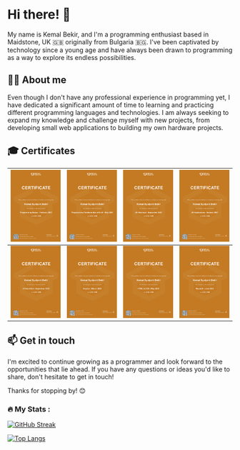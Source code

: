 # Hi there! 👋
My name is Kemal Bekir, and I'm a programming enthusiast based in Maidstone, UK 🇬🇧 originally from Bulgaria 🇧🇬. I've been captivated by technology since a young age and have always been drawn to programming as a way to explore its endless possibilities.

## 👨‍💻 About me

Even though I don't have any professional experience in programming yet, I have dedicated a significant amount of time to learning and practicing different programming languages and technologies. I am always seeking to expand my knowledge and challenge myself with new projects, from developing small web applications to building my own hardware projects.

## 🎓 Certificates

| [![JS Basic Certificate](https://github.com/KemalBekir/KemalBekir/blob/main/Certificates/JSBasics.jpg?raw=true)](https://softuni.bg/certificates/certificates/converttoimage/101726?code=a2ca56ed) | [![JS Fundamentals Certificate](https://github.com/KemalBekir/KemalBekir/blob/main/Certificates/JSFundamentals.jpg?raw=true)](https://softuni.bg/certificates/certificates/converttoimage/111120?code=1c090b3e) | [![JS Advanced Certificate](https://github.com/KemalBekir/KemalBekir/blob/main/Certificates/JSAdvanced.jpg?raw=true)](https://softuni.bg/certificates/certificates/converttoimage/121123?code=4b6055dc) | [![JS Applications Certificate](https://github.com/KemalBekir/KemalBekir/blob/main/Certificates/JSApplications.jpg?raw=true)](https://softuni.bg/certificates/certificates/converttoimage/120845?code=9373acd8) |
| --- | --- | --- | --- |
| [![JS Back-End Certificate](https://github.com/KemalBekir/KemalBekir/blob/main/Certificates/JSBackEnd.jpg?raw=true)](https://softuni.bg/certificates/certificates/converttoimage/153369?code=95a19b2c) | [![Angular Certificate](https://github.com/KemalBekir/KemalBekir/blob/main/Certificates/Angular.jpg?raw=true)](https://softuni.bg/certificates/certificates/converttoimage/133054?code=49dad417) | [![HTML and CSS Certificate](https://github.com/KemalBekir/KemalBekir/blob/main/Certificates/HTMLCSS.jpg?raw=true)](https://softuni.bg/certificates/certificates/converttoimage/142231?code=18a2c3bb) | [![React Certificate](https://github.com/KemalBekir/KemalBekir/blob/main/Certificates/ReactJS.jpg?raw=true)](https://github.com/KemalBekir/KemalBekir/blob/main/Certificates/ReactJS.jpg?raw=true) |



## 📫 Get in touch

I'm excited to continue growing as a programmer and look forward to the opportunities that lie ahead. If you have any questions or ideas you'd like to share, don't hesitate to get in touch!

Thanks for stopping by! 😊




<!--
**KemalBekir/KemalBekir** is a ✨ _special_ ✨ repository because its `README.md` (this file) appears on your GitHub profile.

Here are some ideas to get you started:

- 🔭 I’m currently working on ...
- 🌱 I’m currently learning ...
- 👯 I’m looking to collaborate on ...
- 🤔 I’m looking for help with ...
- 💬 Ask me about ...
- 📫 How to reach me: ...
- 😄 Pronouns: ...
- ⚡ Fun fact: ...
-->


### :fire: My Stats : 
[![GitHub Streak](http://github-readme-streak-stats.herokuapp.com?user=KemalBekir&theme=dark&background=000000)](https://git.io/streak-stats)

[![Top Langs](https://github-readme-stats.vercel.app/api/top-langs/?username=KemalBekir&layout=compact&theme=vision-friendly-dark)](https://github.com/anuraghazra/github-readme-stats)
